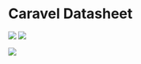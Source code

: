 # Caravel Datasheet

<img src="https://svg.wavedrom.com/{signal:[{name:'clk',wave:'p......'},{name:'bus',wave:'x.34.5x',data:'head body tail'},{name:'wire',wave:'0.1..0.'}]}"/>
<img src="https://svg.wavedrom.com/{reg: [{name: 'rxtx[7:0]', bits: 8},{'bits': 24}]}"/>

<img src="https://svg.wavedrom.com/{
            reg: [
                {name: 'rxtx[7:0]', bits: 8},
                {'bits': 24},
            ], config: {hspace: 400, bits: 32, lanes: 1 }, options: {hspace: 400, bits: 32, lanes: 1}
        }"/>
